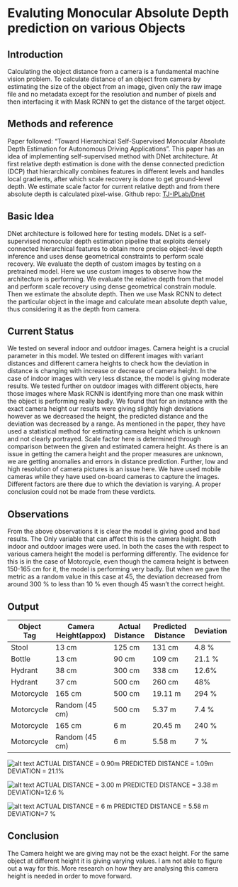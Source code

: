 # Evaluting Monocular Absolute Depth prediction on various Objects

## Introduction
Calculating the object distance from a camera is a fundamental machine vision problem. To calculate distance of an object from camera by estimating the size of the object from an image, given only the raw image file and no metadata except for the resolution and number of pixels and then interfacing it with Mask RCNN to get the distance of the target object.

## Methods and reference
Paper followed: 
“Toward Hierarchical Self-Supervised Monocular Absolute Depth Estimation for Autonomous Driving Applications”.
This paper has an idea of implementing self-supervised method with DNet architecture. At first relative depth estimation is done with the dense connected prediction (DCP) that hierarchically combines features in different levels and handles local gradients, after which scale recovery is done to get ground-level depth. We estimate scale factor for current relative depth and from there absolute depth is calculated pixel-wise.
Github repo: [TJ-IPLab/Dnet](https://github.com/TJ-IPLab/DNet)

## Basic Idea
DNet architecture is followed here for testing models. DNet is a self-supervised monocular depth estimation pipeline that exploits densely connected hierarchical features to obtain more precise object-level depth inference and uses dense geometrical constraints to perform scale recovery. We evaluate the depth of custom images by testing on a pretrained model. Here we use custom images to observe how the architecture is performing. We evaluate the relative depth from that model and perform scale recovery using dense geometrical constrain module. Then we estimate the absolute depth. Then we use Mask RCNN to detect the particular object in the image and calculate mean absolute depth value, thus considering it as the depth from camera.

## Current Status
We tested on several indoor and outdoor images. Camera height is a crucial parameter in this model. We tested on different images with variant distances and different camera heights to check how the deviation in distance is changing with increase or decrease of camera height.
In the case of indoor images with very less distance, the model is giving moderate results. We tested further on outdoor images with different objects, here those images where Mask RCNN is identifying more than one mask within the object is performing really badly. We found that for an instance with the exact camera height our results were giving slightly high deviations however as we decreased the height, the predicted distance and the deviation was decreased by a range.
As mentioned in the paper, they have used a statistical method for estimating camera height which is unknown and not clearly portrayed. Scale factor here is determined through comparison between the given and estimated camera height. As there is an issue in getting the camera height and the proper measures are unknown, we are getting anomalies and errors in distance prediction. Further, low and high resolution of camera pictures is an issue here.
We have used mobile cameras while they have used on-board cameras to capture the images. Different factors are there due to which the deviation is varying. A proper conclusion could not be made from these verdicts.

## Observations

From the above observations it is clear the model is giving good and bad results. The Only variable that can affect this is the camera height. Both indoor and outdoor images were used. In both the cases the with respect to various camera height the model is performing differently. The evidence for this is in the case of Motorcycle, even though the camera height is between 150-165 cm for it, the model is performing very badly. But when we gave the metric as a random value in this case at 45, the deviation decreased from around 300 % to less than 10 % even though 45 wasn’t the correct height.

## Output

|Object Tag	|Camera Height(appox)	|Actual Distance| Predicted Distance|	Deviation|
| --- | --- | --- | --- | --- |
|Stool	|13 cm|	125 cm|	131 cm|	4.8 %|
|Bottle	|13 cm|	90 cm|	109 cm|	21.1 %|
|Hydrant	|38 cm|	300 cm|	338 cm|	12.6%|
|Hydrant	|37 cm|	500 cm|	260 cm|	48%|
|Motorcycle	|165 cm|	500 cm|	19.11 m|	294 %|
|Motorcycle	|Random (45 cm)|	500 cm|	5.37 m|	7.4 %|
|Motorcycle	|165 cm|	6 m	|20.45 m|	240 %|
|Motorcycle|	Random (45 cm)|	6 m|	5.58 m|	7 %|


![alt text](https://github.com/wanderer799/DNet-Document/blob/main/Dataset/Picture2.png?raw=true)
ACTUAL DISTANCE = 0.90m 
PREDICTED DISTANCE = 1.09m 
DEVIATION = 21.1%

![alt text](https://github.com/wanderer799/DNet-Document/blob/main/Dataset/Picture3.png?raw=true)
ACTUAL DISTANCE = 3.00 m 
PREDICTED DISTANCE = 3.38 m 
DEVIATION=12.6 %

![alt text](https://github.com/wanderer799/DNet-Document/blob/main/Dataset/Picture4.png?raw=true)
ACTUAL DISTANCE = 6 m 
PREDICTED DISTANCE = 5.58 m 
DEVIATION=7 %

## Conclusion
The Camera height we are giving may not be the exact height. For the same object at different height it is giving varying values. I am not able to figure out a way for this. More research on how they are analysing this camera height is needed in order to move forward.


